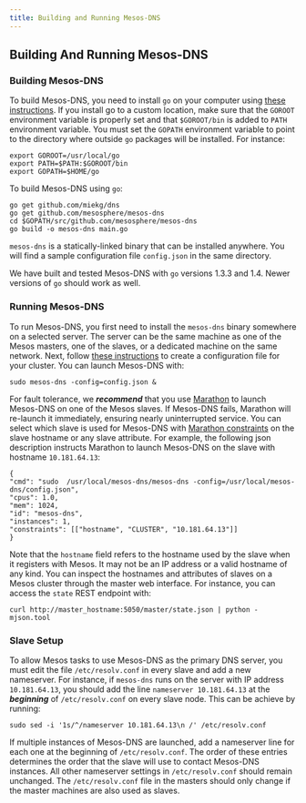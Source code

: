 ```yaml
---
title: Building and Running Mesos-DNS
---
```


## Building And Running Mesos-DNS

### Building Mesos-DNS

To build Mesos-DNS, you need to install `go` on your computer using [these instructions](https://golang.org/doc/install). If you install go to a custom location, make sure that the `GOROOT` environment variable is properly set and that `$GOROOT/bin` is added to `PATH` environment variable. You must set the `GOPATH` environment variable to point to the directory where outside `go` packages will be installed. For instance:

```
export GOROOT=/usr/local/go
export PATH=$PATH:$GOROOT/bin
export GOPATH=$HOME/go
```   

To build Mesos-DNS using `go`: 

```
go get github.com/miekg/dns
go get github.com/mesosphere/mesos-dns
cd $GOPATH/src/github.com/mesosphere/mesos-dns
go build -o mesos-dns main.go
``` 

`mesos-dns` is a statically-linked binary that can be installed anywhere. You will find a sample configuration file `config.json` in the same directory. 

We have built and tested Mesos-DNS with `go` versions 1.3.3 and 1.4. Newer versions of `go` should work as well. 


### Running Mesos-DNS

To run Mesos-DNS, you first need to install the `mesos-dns` binary somewhere on a selected server. The server can be the same machine as one of the Mesos masters, one of the slaves, or a dedicated machine on the same network. Next, follow [these instructions](configuration-parameters.html) to create a configuration file for your cluster. You can launch Mesos-DNS with: 

```
sudo mesos-dns -config=config.json & 
```

For fault tolerance, we ***recommend*** that you use [Marathon](https://mesosphere.github.io/marathon) to launch Mesos-DNS on one of the Mesos slaves. If Mesos-DNS fails, Marathon will re-launch it immediately, ensuring nearly uninterrupted service. You can select which slave is used for Mesos-DNS with [Marathon constraints](https://github.com/mesosphere/marathon/blob/master/docs/docs/constraints.md) on the slave hostname or any slave attribute. For example, the following json description instructs Marathon to launch Mesos-DNS on the slave with hostname `10.181.64.13`:

```
{
"cmd": "sudo  /usr/local/mesos-dns/mesos-dns -config=/usr/local/mesos-dns/config.json",
"cpus": 1.0, 
"mem": 1024,
"id": "mesos-dns",
"instances": 1,
"constraints": [["hostname", "CLUSTER", "10.181.64.13"]]
}
```
Note that the `hostname` field refers to the hostname used by the slave when it registers with Mesos. It may not be an IP address or a valid hostname of any kind. You can inspect the hostnames and attributes of slaves on a Mesos cluster through the master web interface. For instance, you can access the `state` REST endpoint with:

```
curl http://master_hostname:5050/master/state.json | python -mjson.tool
```

### Slave Setup

To allow Mesos tasks to use Mesos-DNS as the primary DNS server, you must edit the file `/etc/resolv.conf` in every slave and add a new nameserver. For instance, if `mesos-dns` runs on the server with IP address `10.181.64.13`, you should add the line `nameserver 10.181.64.13` at the ***beginning*** of `/etc/resolv.conf` on every slave node. This can be achieve by running:

```
sudo sed -i '1s/^/nameserver 10.181.64.13\n /' /etc/resolv.conf
```

If multiple instances of Mesos-DNS are launched, add a nameserver line for each one at the beginning of `/etc/resolv.conf`. The order of these entries determines the order that the slave will use to contact Mesos-DNS instances. All other nameserver settings in `/etc/resolv.conf` should remain unchanged. The `/etc/resolv.conf` file in the masters should only change if the master machines are also used as slaves. 
